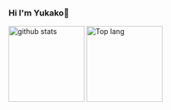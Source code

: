 ### Hi I'm Yukako🌱

<p align="left"> 
  <img alt="github stats" height="150px" src="https://github-readme-stats.vercel.app/api?username=yuko1113&show_icons=true&theme=gruvbox" />
  <img alt="Top lang" height="150px" src="https://github-readme-stats.vercel.app/api/top-langs/?username=yuko1113&layout=compact&theme=gruvbox" />
</p>
